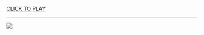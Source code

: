 
<a href="https://premium76.site?title=unblocked_games_secret_websites&ref=13M">CLICK TO PLAY</a></h3>
<hr>

<a href="https://premium76.site?title=unblocked_games_secret_websites&ref=13M"><img src="https://clearcache.store/games.png"></a>


